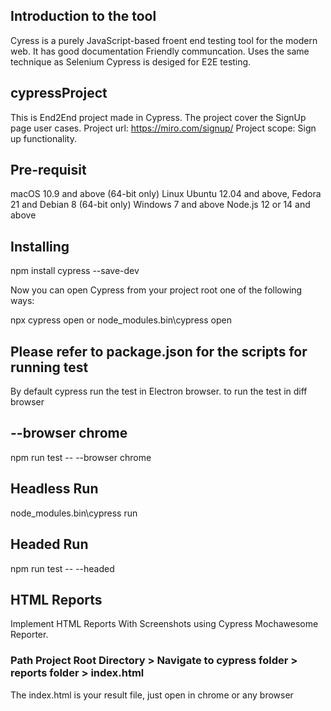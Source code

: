 
## Introduction to the tool
Cyress is a purely JavaScript-based froent end testing tool for the modern web.
It has good documentation
Friendly communcation.
Uses the same technique as Selenium
Cypress is desiged for E2E testing. 


## cypressProject
This is End2End project made in Cypress. 
The project cover the SignUp page user cases.
Project url: https://miro.com/signup/
Project scope: Sign up functionality.

## Pre-requisit 
macOS 10.9 and above (64-bit only)
Linux Ubuntu 12.04 and above, Fedora 21 and Debian 8 (64-bit only)
Windows 7 and above
Node.js 12 or 14 and above

## Installing
npm install cypress --save-dev

Now you can open Cypress from your project root one of the following ways:

npx cypress open or node_modules\.bin\cypress open 

## Please refer to package.json for the scripts for running test

By default cypress run the test in Electron browser. to run the test in diff browser 
## --browser chrome 
   npm run test -- --browser chrome

## Headless Run
   node_modules\.bin\cypress run

## Headed Run
   npm run test -- --headed

## HTML Reports
Implement HTML Reports With Screenshots using Cypress Mochawesome Reporter.
### Path  Project Root Directory > Navigate to cypress folder > reports folder > index.html
The index.html is your result file, just open in chrome or any browser

